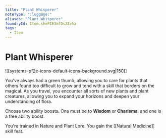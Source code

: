 ```yaml
---
title: "Plant Whisperer"
noteType: ":luggage:"
aliases: "Plant Whisperer"
foundryId: Item.sheFIE3mfDs2Ze5a
tags:
  - Item
---
```


# Plant Whisperer
![[systems-pf2e-icons-default-icons-background.svg|150]]

You've always had a green thumb, allowing you to care for plants that others found too difficult to grow and tend with a skill that borders on the magical. As you travel, you encounter all sorts of new plants and plant creatures, allowing you to expand your horizons and deepen your understanding of flora.

Choose two ability boosts. One must be to **Wisdom** or **Charisma**, and one is a free ability boost.

You're trained in Nature and Plant Lore. You gain the [[Natural Medicine]] skill feat.
